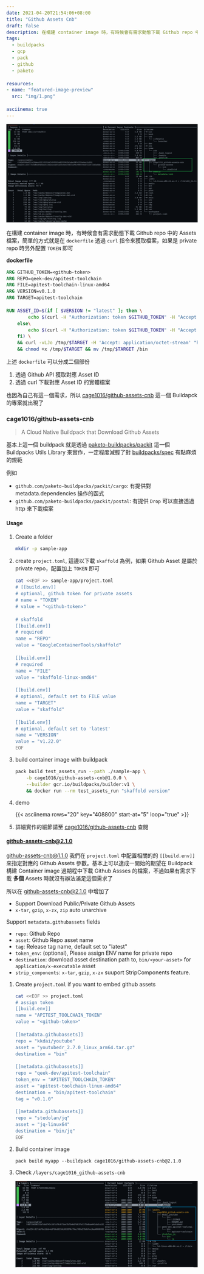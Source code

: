 ```yaml
---
date: 2021-04-20T21:54:06+08:00
title: "Github Assets Cnb"
draft: false
description: 在構建 container image 時，有時候會有需求動態下載 Github repo 中的 Assets 檔案，簡單的方式就是在 `dockerfile` 透過 `curl` 指令來獲取檔案，本篇文章則透過 paketo-buildpacks/packit 來實作一個可以下載 Github Assets 的 buildpack cage1016/github-assets-cnb
tags:
  - buildpacks
  - gcp
  - pack
  - github
  - paketo

resources:
- name: "featured-image-preview"
  src: "img/1.png"

asciinema: true
---
```


<!--more-->

![Github Asset Cnb](img/1.png "Github Asset Cnb")

在構建 container image 時，有時候會有需求動態下載 Github repo 中的 Assets 檔案，簡單的方式就是在 `dockerfile` 透過 `curl` 指令來獲取檔案，如果是 private repo 時另外配置 `TOKEN` 即可

__dockerfile__

```dockerfile
ARG GITHUB_TOKEN=<github-token>
ARG REPO=qeek-dev/apitest-toolchain
ARG FILE=apitest-toolchain-linux-amd64
ARG VERSION=v0.1.0
ARG TARGET=apitest-toolchain

RUN ASSET_ID=$(if [ $VERSION != "latest" ]; then \
        echo $(curl -H "Authorization: token $GITHUB_TOKEN" -H "Accept: application/vnd.github.v3.raw" -s https://api.github.com/repos/$REPO/releases | jq ". | map(select(.VERSION == \"$VERSION\"))[0].assets | map(select(.name == \"$FILE\"))[0].id"); \
    else\
        echo $(curl -H "Authorization: token $GITHUB_TOKEN" -H "Accept: application/vnd.github.v3.raw" -s https://api.github.com/repos/$REPO/releases | jq ".[0].assets | map(select(.name == \"$FILE\"))[0].id"); \
    fi) \
    && curl -vLJo /tmp/$TARGET -H 'Accept: application/octet-stream' "https://$GITHUB_TOKEN:@api.github.com/repos/$REPO/releases/assets/$ASSET_ID" \
    && chmod +x /tmp/$TARGET && mv /tmp/$TARGET /bin
```

上述 `dockerfile` 可以分成二個部份
1. 透過 Github API 獲取對應 Asset ID
2. 透過 curl 下載對應 Asset ID 的實體檔案

也因為自己有這一個需求，所以 [cage1016/github-assets-cnb](https://github.com/cage1016/github-assets-cnb) 這一個 Buildapck 的專案就出現了

### cage1016/github-assets-cnb
> A Cloud Native Buildpack that Download Github Assets

基本上這一個 buildpack 就是透過 [paketo-buildpacks/packit](https://github.com/paketo-buildpacks/packit) 這一個 Buildpacks Utils Library 來實作，一定程度減輕了對 [buildpacks/spec](https://github.com/buildpacks/spec) 有點麻煩的規範

例如
- `github.com/paketo-buildpacks/packit/cargo`: 有提供對 metadata.dependencies 操作的函式
- `github.com/paketo-buildpacks/packit/postal`: 有提供 `Drop` 可以直接透過 http 來下載檔案

#### Usage

1. Create a folder

    ```bash
    mkdir -p sample-app
    ```

1. create `project.toml`, 這邊以下載 `skaffold` 為例，如果 Github Asset 是屬於 private repo，配置加上 `TOKEN` 即可

    ```bash
    cat <<EOF >> sample-app/project.toml
    # [[build.env]]
    # optional, github token for private assets
    # name = "TOKEN"
    # value = "<github-token>"

    # skaffold
    [[build.env]]
    # required
    name = "REPO"
    value = "GoogleContainerTools/skaffold"

    [[build.env]]
    # required
    name = "FILE"
    value = "skaffold-linux-amd64"

    [[build.env]]
    # optional, default set to FILE value
    name = "TARGET"
    value = "skaffold"

    [[build.env]]
    # optional, default set to 'latest'
    name = "VERSION"
    value = "v1.22.0"
    EOF
    ```

1. build container image with buildpack

    ```bash
    pack build test_assets_run --path ./sample-app \
        -b cage1016/github-assets-cnb@1.0.0 \
        --builder gcr.io/buildpacks/builder:v1 \
        && docker run --rm test_assets_run "skaffold version"
    ```

1. demo

    {{< asciinema rows="20" key="408800" start-at="5" loop="true" >}}

1. 詳細實作的細節請至 [cage1016/github-assets-cnb](https://github.com/cage1016/github-assets-cnb) 查閱

#### github-assets-cnb@2.1.0

github-assets-cnb@1.1.0 我們在 `project.toml` 中配置相關的的 `[[build.env]]` 來指定對應的 Github Assets 參數。基本上可以達成一開始的期望在 Buildpack 構建 Container image 過期程中下載 Github Assses 的檔案，不過如果有需求下載 **多個** Assets 時就沒有辦法滿足這個需求了

所以在 [github-assets-cnb@2.1.0](https://github.com/cage1016/github-assets-cnb) 中增加了

- Support Download Public/Private Github Assets
- `x-tar`, `gzip`, `x-zx`, `zip` auto unarchive

Support `metadata.githubassets` fields

- `repo`: Github Repo 
- `asset`: Github Repo asset name
- `tag`: Release tag name, default set to "latest"
- `token_env`: (optional), Please assign ENV name for private repo
- `destination`: download asset destination path to, `bin/<your-asset>` for `application/x-executable` asset
- `strip_components`: `x-tar`, `gzip`, `x-zx` suuport StripComponents feature.

1. Create `project.toml` if you want to embed github assets

    ```bash
    cat <<EOF >> project.toml
    # assign token
    [[build.env]]
    name = "APITEST_TOOLCHAIN_TOKEN"
    value = "<github-token>"

    [[metadata.githubassets]]
    repo = "kkdai/youtube"
    asset = "youtubedr_2.7.0_linux_arm64.tar.gz"
    destination = "bin"

    [[metadata.githubassets]]
    repo = "qeek-dev/apitest-toolchain"
    token_env = "APITEST_TOOLCHAIN_TOKEN"
    asset = "apitest-toolchain-linux-amd64"
    destination = "bin/apitest-toolchain"
    tag = "v0.1.0"

    [[metadata.githubassets]]
    repo = "stedolan/jq"
    asset = "jq-linux64"
    destination = "bin/jq"
    EOF
    ```

2. Build container image

    ```
    pack build myapp --buildpack cage1016/github-assets-cnb@2.1.0
    ```

3. Check `/layers/cage1016_github-assets-cnb`

    ![snipaste](img/snipaste.png "Container image")